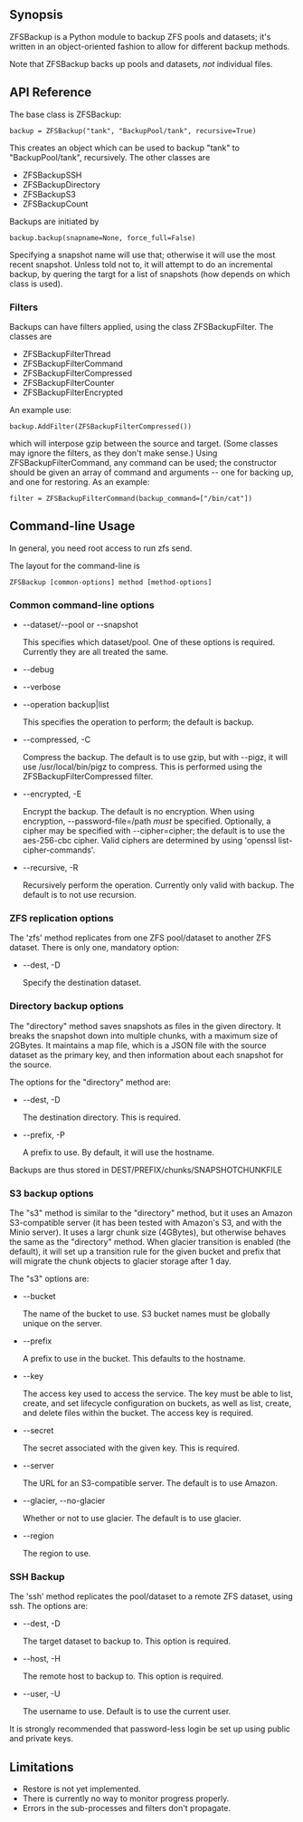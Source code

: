 ## Synopsis

ZFSBackup is a Python module to backup ZFS pools and datasets;
it's written in an object-oriented fashion to allow for different
backup methods.

Note that ZFSBackup backs up pools and datasets, _not_ individual
files.

## API Reference

The base class is ZFSBackup:

    backup = ZFSBackup("tank", "BackupPool/tank", recursive=True)

This creates an object which can be used to backup "tank" to "BackupPool/tank",
recursively.  The other classes are

* ZFSBackupSSH
* ZFSBackupDirectory
* ZFSBackupS3
* ZFSBackupCount

Backups are initiated by

    backup.backup(snapname=None, force_full=False)

Specifying a snapshot name will use that; otherwise it will use
the most recent snapshot.  Unless told not to, it will attempt
to do an incremental backup, by quering the targt for a list of
snapshots (how depends on which class is used).

### Filters

Backups can have filters applied, using the class ZFSBackupFilter.
The classes are

* ZFSBackupFilterThread
* ZFSBackupFilterCommand
* ZFSBackupFilterCompressed
* ZFSBackupFilterCounter
* ZFSBackupFilterEncrypted

An example use:

    backup.AddFilter(ZFSBackupFilterCompressed())

which will interpose gzip between the source and target.  (Some
classes may ignore the filters, as they don't make sense.)  Using
ZFSBackupFilterCommand, any command can be used; the constructor
should be given an array of command and arguments -- one for
backing up, and one for restoring.  As an example:

    filter = ZFSBackupFilterCommand(backup_command=["/bin/cat"])

## Command-line Usage

In general, you need root access to run zfs send.

The layout for the command-line is

    ZFSBackup [common-options] method [method-options]
    
### Common command-line options

* --dataset/--pool or --snapshot

  This specifies which dataset/pool.  One of these options is required.  Currently they are all treated the same.
* --debug
* --verbose
* --operation backup|list

  This specifies the operation to perform; the default is backup.
* --compressed, -C

  Compress the backup.  The default is to use gzip, but with --pigz, it will use /usr/local/bin/pigz to compress.  This is performed using the ZFSBackupFilterCompressed filter.
* --encrypted, -E

  Encrypt the backup.  The default is no encryption.  When using encryption, --password-file=/path *must*
be specified.  Optionally, a cipher may be specified with --cipher=cipher; the default is to use the
aes-256-cbc cipher.  Valid ciphers are determined by using 'openssl list-cipher-commands'.
* --recursive, -R

  Recursively perform the operation.  Currently only valid with backup.  The default is to not use recursion.

### ZFS replication options
The 'zfs' method replicates from one ZFS pool/dataset to another ZFS dataset.  There is only one, mandatory option:

* --dest, -D

  Specify the destination dataset.

### Directory backup options
The "directory" method saves snapshots as files in the given directory.  It breaks the snapshot down into
multiple chunks, with a maximum size of 2GBytes.  It maintains a map file, which is a JSON file with the
source dataset as the primary key, and then information about each snapshot for the source.

The options for the "directory" method are:

* --dest, -D

  The destination directory.  This is required.
* --prefix, -P

  A prefix to use.  By default, it will use the hostname.

Backups are thus stored in DEST/PREFIX/chunks/SNAPSHOTCHUNKFILE

### S3 backup options
The "s3" method is similar to the "directory" method, but it uses an Amazon S3-compatible
server (it has been tested with Amazon's S3, and with the Minio server).
It uses a largr chunk size (4GBytes), but otherwise behaves the same as the "directory"
method.  When glacier transition is enabled (the default), it will set up a transition
rule for the given bucket and prefix that will migrate the chunk objects to glacier storage
after 1 day.

The "s3" options are:

* --bucket

  The name of the bucket to use.  S3 bucket names must be globally unique on the server.
* --prefix

  A prefix to use in the bucket.  This defaults to the hostname.
* --key

  The access key used to access the service.  The key must be able to list, create, and
set lifecycle configuration on buckets, as well as list, create, and delete files within
the bucket.  The access key is required.
* --secret

  The secret associated with the given key.  This is required.
* --server

  The URL for an S3-compatible server.  The default is to use Amazon.
* --glacier, --no-glacier

  Whether or not to use glacier.  The default is to use glacier.
* --region

  The region to use.

### SSH Backup
The 'ssh' method replicates the pool/dataset to a remote ZFS dataset, using
ssh.  The options are:

* --dest, -D

  The target dataset to backup to.  This option is required.
* --host, -H

  The remote host to backup to.  This option is required.
* --user, -U

  The username to use.  Default is to use the current user.

It is strongly recommended that password-less login be set up using
public and private keys.

## Limitations

* Restore is not yet implemented.
* There is currently no way to monitor progress properly.
* Errors in the sub-processes and filters don't propagate.
